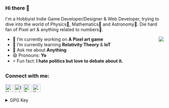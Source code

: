 ### Hi there 👋
I'm a Hobbyist Indie Game Developer/Designer & Web Developer, trying to dive into the world of Physics🧲, Mathematics📏 and Astronomy🌌.
Die hard fan of Pixel art & anything related to numbers🔢.

<img src="https://github-readme-stats.vercel.app/api/top-langs/?username=cooljith91112&layout=compact" align="right">

- 🔭 I’m currently working on **A Pixel art game**
- 🌱 I’m currently learning **Relativity Theory** & **IoT**
- 💬 Ask me about **Anything**
- 😄 Pronouns:  **Yo**
- ⚡ Fun fact: **I hate politics but love to debate about it.**

### Connect with me:
[<img src="https://user-images.githubusercontent.com/2651484/89107797-194ae680-d451-11ea-9a79-a1f15087e47d.png" title="Youtube"  width="25" height="25"/>][ytchannel]
[<img src="https://static.itch.io/images/itchio-textless-black.svg" title="Itch.io"  width="25" height="25"/>][itchio]
[<img src="https://raw.githubusercontent.com/simple-icons/simple-icons/develop/icons/twitter.svg" title="Twitter"  width="25" height="25"/>][twitter]
[<img src="https://uploads-ssl.webflow.com/5c14e387dab576fe667689cf/5ca5bf1dff3c03fbf7cc9b3c_Kofi_logo_RGB_rounded-p-500.png" title="Ko-fi"  width="25" height="25"/>][ko-fi]

<details>
<summary>GPG Key</summary>
<p>
-----BEGIN PGP PUBLIC KEY BLOCK-----
mQGNBF/WY8kBDACnR9sfskexGp8JqomXmlGu2bmPFDnxJ6l4gBSg5wrespI66nKF
lEb+/GydN81Qlqxy3GrNsp7WiApAaZ32Y2zTAEL39JI2X8LkUaM9u5kWIhqYEw/P
poGDCJkpV1Hkvjr70HbZKfXs04xCeKxSVIPKIbsE2eiOx2kgtSbJiMA2eZYGNEy/
kYbxjoyglnhw6Ri3zduW5pFNIoeQIXs3XNmdbCBo1B6wJd0PKF8zfSwj1mF5Sm/b
+EjNX7cbnsUxFyQjrDyyezH7Hu1Uw5rY2UT0gqMO14qsmmK9p8L+ichXUsv15pT3
Th1F9bfMNS0pl4fVvMcUM8AWcyqQ3sKhDMGK+KIbtXSOMB8s+PA7EQBqQJtEm7Cb
jhXLmNKfk+jOHld4IUaDRtFZ6fAqC+TLx/hoplNQ0tqQKVcooVHQAAjRljj/xTGe
Dm2RlkLfjQYKJu8HO/lR9qh0oIUeT1CBODelSFfYDaDLg6VYOnll76ql0XZG0CWH
MLqL4G1t8q7mZpUAEQEAAbQiSW5kcmFqaXRoIEsgTCA8bWFjOTExMTJAZ21haWwu
Y29tPokB1AQTAQgAPhYhBCf45tAzsV4Ef2KDpcrdIytRXGsnBQJf1mPJAhsDBQkD
wmcABQsJCAcCBhUKCQgLAgQWAgMBAh4BAheAAAoJEMrdIytRXGsnSiYL/0qUOBTH
7PgvVrfLpP0A6rLhRSir01vnNrN0kdf2jhdWn4+b6yHj1IQk1tyMf1Xt34coO7Lk
FzY/9X9BS4hRbeEPIg09pl+IrS2ihSpGMrI5bzEgCaKOt9QD65pgwOx80Am9MiYL
OdM1nAOhmVuGWUqO2cu8jCpu1Wqsbfh3VoOSCllUBo2sSbLhL3dK1bV+kUuZQK5G
HymPYjMHsJ0MKEu7cJBbwmMiZ290oH3CCWYIHgQS9MJSW0ZRvE9jISL2KPoMTG/L
WrgZf3AW1P/dOFBKpjXBrcAqKL3c95LJmoraUEHPnIWm82i7x5keV/e7sj7XoNXp
Qt5RRIWIE4D9XDIGyJydV+2G21ZogkDB7bWgR3oM8+agcupYrMQBMwwjpxyidTZZ
2S154vg1cQ5CgVGXgT4Q41M43f+I0fvSVYBwZXJoYas1Z8LCyiqCkk8PW8skL1Vm
ycOlyVHZOYYHbcaqn0zWjH4hAvOaUjTLPY2L+4UW9kmU7WaGMoe5oNvFE7kBjQRf
1mPJAQwAzERKRS7YiyV/fNJgCMPUO6Vb33Z4P2M+JzurQRGRk9iZbSYlYSdeM6Av
bJAWN2ZCLbPTR193XroSKOGVJ92ywJjVsGAe3ojxiKqP2ltioTzgqVtN0B2P+Vjr
wQagD9pIgpDu1AnCscMifWXT2/uHT2b6wFUn5CYVx1BBtF5x/fJArpcoqFWqNs47
S6oeUMKr9OMqUIIPenukNvI3lmGVHc17g6CJ7h0qHke+7V9fsF/PSbzVPnjW4uoD
LB9zUXD3soWN+hv1Z0kDFVgK498VwGZfukEJWW7UQVlT+eAtC/vZs1D+iQcaWASa
1KsIUWF99BCv2LVE0gPBpcVYXG5jkhxmXAtm+zFgUAiR9SZusjIk+VvqLLmPLd0q
Viq4eA3CaB1pppJYDfClyb942epoEjm6gGBCt1kRyK402Rs9xreZ60rLCTAOaUX1
85jz/iQFPCX6R/p/xttJT2vCSToXJdbCq7YMEgbfmNNvQGZ+4kSiOR7IMq6keoh+
lnvS7HPhABEBAAGJAbwEGAEIACYWIQQn+ObQM7FeBH9ig6XK3SMrUVxrJwUCX9Zj
yQIbDAUJA8JnAAAKCRDK3SMrUVxrJ76iC/9fiKkpvRMB3EXeNEQcnerDwHbnfezr
h0Xl7iqkA1d2SNrD+189Q1Eyc6L2nY2dU3N9smvd4Qzn5LN1c8zhVy86rwimFBM5
pzljwrks2rlkZjlup6wV725oL3WmpwKo71L7weqlzUf72VIiuj70Vuwf3j31rgXS
EDWCp9NuycLagx2azMjaIp88wqFnX5vArTd7+1kAnS9ktaevnSilBw9o8mevg4Zo
k3hRvyd+P4USbqzKgY3MItuMoW3NIzIhd8Gqw0WqBFcmcXektvrqwjPGGVA9k5B7
TcfwknUe3VUFfalRVXRWeFO0p0fjwc0lAmjHEXd6degJcnixRmuaGaEPMeIYosfR
hM7mObgtmOV7w78ZAmOL6OpYeymalZEtaFwDWd11iymReqNH3OwhXR10KeWYBNe4
SbLXWibW4HIHjcfRAUDk9A8LvrJ5u/qOcZWTy48ZNJCwSnIy/4o5++sIxLVTvApO
VI1J9lj0hsB1OE+ga87HSsv7F5sXuGfPn0Q=
=/WL9
-----END PGP PUBLIC KEY BLOCK-----
  </p>
<details>
### Languages and Tools:

[<img align="left" alt="Visual Studio Code" title="Visual Studio Code" width="26px" src="https://raw.githubusercontent.com/github/explore/80688e429a7d4ef2fca1e82350fe8e3517d3494d/topics/visual-studio-code/visual-studio-code.png" />][ytchannel]
[<img align="left" alt="Git" width="26px" title="Git" src="https://img.icons8.com/color/48/000000/git.png" />][ytchannel]
[<img align="left" alt="Javascript" width="26px" title="Javascript" src="https://img.icons8.com/color/48/000000/javascript.png" />][ytchannel]
[<img align="left" alt="Typescript" width="26px" title="Typescript" src="https://img.icons8.com/color/48/000000/typescript.png" />][ytchannel]
[<img align="left" alt="HTML5" width="26px" title="HTML5" src="https://raw.githubusercontent.com/github/explore/80688e429a7d4ef2fca1e82350fe8e3517d3494d/topics/html/html.png" />][ytchannel]
[<img align="left" alt="CSS3" width="26px" title="CSS3" src="https://raw.githubusercontent.com/github/explore/80688e429a7d4ef2fca1e82350fe8e3517d3494d/topics/css/css.png" />][ytchannel]
[<img align="left" alt="ES6" width="26px" title="ES6" src="https://raw.githubusercontent.com/github/explore/80688e429a7d4ef2fca1e82350fe8e3517d3494d/topics/es6/es6.png" />][ytchannel]
[<img align="left" alt="Love2D" width="26px" title="Love2d" src="https://love2d.org/w/images/6/68/love-app-0.10.png" />][ytchannel]
[<img align="left" alt="Lua" width="26px" title="Lua" src="https://raw.githubusercontent.com/github/explore/80688e429a7d4ef2fca1e82350fe8e3517d3494d/topics/lua/lua.png" />][ytchannel]
[<img align="left" alt="Haxe" width="26px" title="Haxe" src="https://haxe.org/img/branding/haxe-logo-vertical.png" />][ytchannel]
[<img align="left" alt="Haxe Flixel" width="26px" title="Haxe Flixel" src="https://haxeflixel.com/images/haxeflixel.svg" />][ytchannel]
[<img align="left" alt="Aseprite" width="26px" title="Aseprite" src="https://raw.githubusercontent.com/aseprite/aseprite/master/data/icons/ase256.png" />][ytchannel]
[<img align="left" alt="Game Maker" width="26px" title="Game Maker Studio" src="https://raw.githubusercontent.com/github/explore/80688e429a7d4ef2fca1e82350fe8e3517d3494d/topics/gamemaker/gamemaker.png" />][ytchannel]


[ytchannel]: https://www.youtube.com/channel/UCqoc4Z-zqImKM8u3GI0CSTg
[itchio]: https://indrajithkl.itch.io/
[twitter]: https://twitter.com/indrajithKLIS
[ko-fi]: https://ko-fi.com/indrajith
